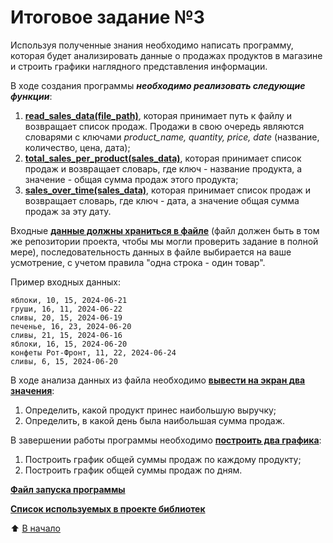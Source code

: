 # Итоговое задание №3

Используя полученные знания необходимо написать программу, которая будет анализировать данные о продажах продуктов в магазине и строить графики наглядного представления информации.

В ходе создания программы ***необходимо реализовать следующие функции***:
1. [**read_sales_data(file_path)**](functions/data_reading.py), которая принимает путь к файлу и возвращает список продаж. Продажи в свою очередь являются словарями с ключами *product_name, quantity, price, date* (название, количество, цена, дата);
2. [**total_sales_per_product(sales_data)**](functions/sales_by_product.py), которая принимает список продаж и возвращает словарь, где ключ - название продукта, а значение - общая сумма продаж этого продукта;
3. [**sales_over_time(sales_data)**](functions/sales_by_day.py), которая принимает список продаж и возвращает словарь, где ключ - дата, а значение общая сумма продаж за эту дату.

Входные [**данные должны храниться в файле**](sales_data.csv) (файл должен быть в том же репозитории проекта, чтобы мы могли проверить задание в полной мере), последовательность данных в файле выбирается на ваше усмотрение, с учетом правила "одна строка - один товар".

Пример входных данных:
```
яблоки, 10, 15, 2024-06-21
груши, 16, 11, 2024-06-22
сливы, 20, 15, 2024-06-19
печенье, 16, 23, 2024-06-20
сливы, 21, 15, 2024-06-16
яблоки, 16, 15, 2024-06-20
конфеты Рот-Фронт, 11, 22, 2024-06-24
сливы, 6, 15, 2024-06-20
```

В ходе анализа данных из файла необходимо [**вывести на экран два значения**](functions/data_output.py):
1. Определить, какой продукт принес наибольшую выручку;
2. Определить, в какой день была наибольшая сумма продаж.

В завершении работы программы необходимо [**построить два графика**](Графики.png):
1. Построить график общей суммы продаж по каждому продукту;
2. Построить график общей суммы продаж по дням.

[**Файл запуска программы**](main.py)

[**Список используемых в проекте библиотек**](requirements.txt)

:arrow_up: [В начало](#итоговое-задание-3)
